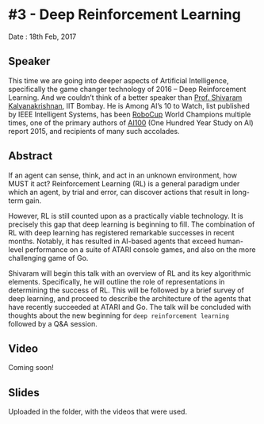 # #3 - Deep Reinforcement Learning

Date : 18th Feb, 2017

## Speaker

This time we are going into deeper aspects of Artificial Intelligence, specifically the game changer technology of 2016 – Deep Reinforcement Learning. And we couldn’t think of a better speaker than [Prof. Shivaram Kalyanakrishnan](https://www.cse.iitb.ac.in/~shivaram/), IIT Bombay. He is Among AI’s 10 to Watch, list published by IEEE Intelligent Systems, has been [RoboCup](http://www.cs.utexas.edu/~AustinVilla/sim/3dsimulation/) World Champions multiple times, one of the primary authors of [AI100](https://ai100.stanford.edu/people) (One Hundred Year Study on AI) report 2015, and recipients of many such accolades.

## Abstract

If an agent can sense, think, and act in an unknown environment, how MUST it act? Reinforcement Learning (RL) is a general paradigm under which an agent, by trial and error, can discover actions that result in long-term gain.

However, RL is still counted upon as a practically viable technology. It is precisely this gap that deep learning is beginning to fill. The combination of RL with deep learning has registered remarkable successes in recent months. Notably, it has resulted in AI-based agents that exceed human-level performance on a suite of ATARI console games, and also on the more challenging game of Go.

Shivaram will begin this talk with an overview of RL and its key algorithmic elements. Specifically, he will outline the role of representations in determining the success of RL. This will be followed by a brief survey of deep learning, and proceed to describe the architecture of the agents that have recently succeeded at ATARI and Go. The talk will be concluded with thoughts about the new beginning for ``deep reinforcement learning`` followed by a Q&A session.

## Video

Coming soon!

## Slides

Uploaded in the folder, with the videos that were used.
